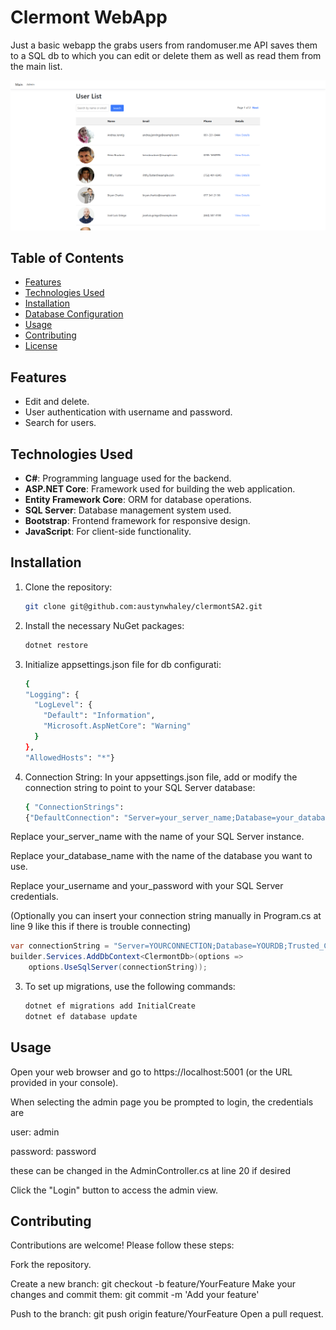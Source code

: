 # Clermont WebApp

Just a basic webapp the grabs users from randomuser.me API saves them to a SQL db to which you can edit or delete them as well as read them from the main list.

![alt text](image.png)

## Table of Contents

- [Features](#features)
- [Technologies Used](#technologies-used)
- [Installation](#installation)
- [Database Configuration](#database-configuration)
- [Usage](#usage)
- [Contributing](#contributing)
- [License](#license)

## Features
- Edit and delete.
- User authentication with username and password.
- Search for users.

## Technologies Used

- **C#**: Programming language used for the backend.
- **ASP.NET Core**: Framework used for building the web application.
- **Entity Framework Core**: ORM for database operations.
- **SQL Server**: Database management system used.
- **Bootstrap**: Frontend framework for responsive design.
- **JavaScript**: For client-side functionality.

## Installation

1. Clone the repository:
   ```bash
   git clone git@github.com:austynwhaley/clermontSA2.git
2. Install the necessary NuGet packages:
   ```bash
   dotnet restore
3. Initialize appsettings.json file for db configurati:
    ```bash
   {
    "Logging": {
      "LogLevel": {
        "Default": "Information",
        "Microsoft.AspNetCore": "Warning"
      }
    },
    "AllowedHosts": "*"}
4. Connection String: In your appsettings.json file, add or modify the connection string to point to your SQL Server database:
   ```bash
   { "ConnectionStrings": 
   {"DefaultConnection": "Server=your_server_name;Database=your_database_name;User Id=your_username;Password=your_password;"}}

Replace your_server_name with the name of your SQL Server instance.

Replace your_database_name with the name of the database you want to use.

Replace your_username and your_password with your SQL Server credentials.


(Optionally you can insert your connection string manually in Program.cs at line 9 like this if there is trouble connecting)
```csharp
var connectionString = "Server=YOURCONNECTION;Database=YOURDB;Trusted_Connection=True;TrustServerCertificate=True;";
builder.Services.AddDbContext<ClermontDb>(options =>
    options.UseSqlServer(connectionString));
```


3. To set up migrations, use the following commands:
    ```bash
    dotnet ef migrations add InitialCreate
    dotnet ef database update

## Usage
Open your web browser and go to https://localhost:5001 (or the URL provided in your console).

When selecting the admin page you be prompted to login, the credentials are 

user: admin

password: password

these can be changed in the AdminController.cs at line 20 if desired

Click the "Login" button to access the admin view.

## Contributing
Contributions are welcome! Please follow these steps:

Fork the repository.

Create a new branch: git checkout -b feature/YourFeature
Make your changes and commit them: git commit -m 'Add your feature'

Push to the branch: git push origin feature/YourFeature
Open a pull request.
